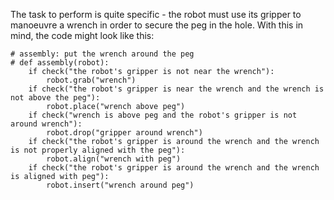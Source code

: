 

The task to perform is quite specific - the robot must use its gripper to manoeuvre a wrench in order to secure the peg in the hole. With this in mind, the code might look like this:

```
# assembly: put the wrench around the peg
# def assembly(robot):
    if check("the robot's gripper is not near the wrench"):
        robot.grab("wrench")
    if check("the robot's gripper is near the wrench and the wrench is not above the peg"):
        robot.place("wrench above peg")
    if check("wrench is above peg and the robot's gripper is not around wrench"):
        robot.drop("gripper around wrench")
    if check("the robot's gripper is around the wrench and the wrench is not properly aligned with the peg"):
        robot.align("wrench with peg")
    if check("the robot's gripper is around the wrench and the wrench is aligned with peg"):
        robot.insert("wrench around peg")
```
